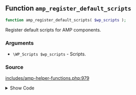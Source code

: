 ## Function `amp_register_default_scripts`

```php
function amp_register_default_scripts( $wp_scripts );
```

Register default scripts for AMP components.

### Arguments

* `\WP_Scripts $wp_scripts` - Scripts.

### Source

[includes/amp-helper-functions.php:979](https://github.com/ampproject/amp-wp/blob/develop/includes/amp-helper-functions.php#L979-L1035)

<details>
<summary>Show Code</summary>

```php
function amp_register_default_scripts( $wp_scripts ) {
	// AMP Runtime.
	$handle = 'amp-runtime';
	$wp_scripts->add(
		$handle,
		'https://cdn.ampproject.org/v0.js',
		[],
		null
	);
	$wp_scripts->add_data(
		$handle,
		'amp_script_attributes',
		[
			'async' => true,
		]
	);

	// Shadow AMP API.
	$handle = 'amp-shadow';
	$wp_scripts->add(
		$handle,
		'https://cdn.ampproject.org/shadow-v0.js',
		[],
		null
	);
	$wp_scripts->add_data(
		$handle,
		'amp_script_attributes',
		[
			'async' => true,
		]
	);

	// Register all AMP components as defined in the spec.
	foreach ( AMP_Allowed_Tags_Generated::get_extension_specs() as $extension_name => $extension_spec ) {
		$src = sprintf(
			'https://cdn.ampproject.org/v0/%s-%s.js',
			$extension_name,
			end( $extension_spec['version'] )
		);

		$wp_scripts->add(
			$extension_name,
			$src,
			[ 'amp-runtime' ],
			null
		);
	}

	if ( $wp_scripts->query( 'amp-experiment', 'registered' ) ) {
		/*
		 * Version 1.0 of amp-experiment is still experimental and requires the user to enable it.
		 * @todo Revisit once amp-experiment is no longer experimental.
		 */
		$wp_scripts->registered['amp-experiment']->src = 'https://cdn.ampproject.org/v0/amp-experiment-0.1.js';
	}
}
```

</details>
